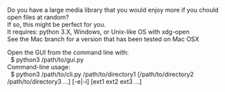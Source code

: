 <p>Do you have a large media library that you would enjoy more if you chould open files at random?<br/>
If so, this might be perfect for you.<br/>
It requires: python 3.X, Windows, or Unix-like OS with xdg-open<br/>
See the Mac branch for a version that has been tested on Mac OSX<br/></p>

<p>Open the GUI from the command line with:<br/>
&nbsp;&nbsp;$ python3 /path/to/gui.py<br/>
Command-line usage:<br/>
&nbsp;&nbsp;$ python3 /path/to/cli.py /path/to/directory1 [/path/to/directory2 /path/to/directory3 ...] [-e|-i] [ext1 ext2 ext3 ...]</p>